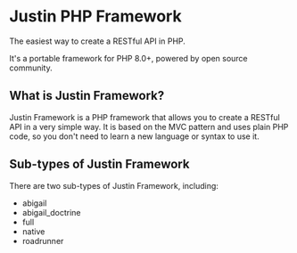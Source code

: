 # Justin PHP Framework

The easiest way to create a RESTful API in PHP.

It's a portable framework for PHP 8.0+, powered by open source community.

## What is Justin Framework?

Justin Framework is a PHP framework that allows you to create a RESTful API in a very simple way.
It is based on the MVC pattern and uses plain PHP code, so you don't need to learn a new language or syntax to use it.

## Sub-types of Justin Framework

There are two sub-types of Justin Framework, including:

- abigail
- abigail_doctrine
- full
- native
- roadrunner
